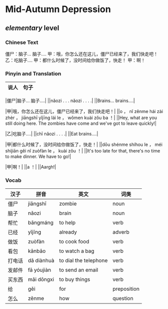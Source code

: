 # Mid-Autumn Depression
## *elementary* level

### Chinese Text
僵尸：脑子... 脑子....
甲：哦，你怎么还在这儿，僵尸已经来了，我们快走吧！
乙：吃脑子....
甲：都什么时候了，没时间给你做饭了，快走！
甲：啊！

### Pinyin and Translation
|说人|句子|
|----|----|

|僵尸|脑子... 脑子....|
||nǎozi . . .  nǎozi . . . .|
||Brains... brains....|

|甲|哦，你怎么还在这儿，僵尸已经来了，我们快走吧！|
||o ， nǐ zěnme hái zài zhèr ， jiāngshī yǐjīng lái le ， wǒmen kuài zǒu ba ！|
||Hey, what are you still doing here. The zombies have come and we've got to leave quickly!|

|乙|吃脑子....|
||chī nǎozi . . . .|
||Eat brains....|

|甲|都什么时候了，没时间给你做饭了，快走！|
||dōu shénme shíhou le ， méi shíjiān gěi nǐ zuòfàn le ， kuài zǒu ！|
||It's too late for that, there's no time to make dinner. We have to go!|

|甲|啊！|
||a ！|
||Aargh!|
### Vocab
|汉子|拼音|英文|词类|
|----|----|----|----|
|僵尸|jiāngshī|zombie|noun|
|脑子|nǎozi|brain|noun|
|帮忙|bāngmáng|to help|verb|
|已经|yǐjīng|already|adverb|
|做饭|zuòfàn|to cook food|verb|
|看包|kānbāo|to watch a bag|verb|
|打电话|dǎ diànhuà|to dial the telephone|verb|
|发邮件|fā yóujiàn|to send an email|verb|
|买东西|mǎi dōngxi|to buy things|verb|
|给|gěi|for|preposition|
|怎么|zěnme|how|question|
